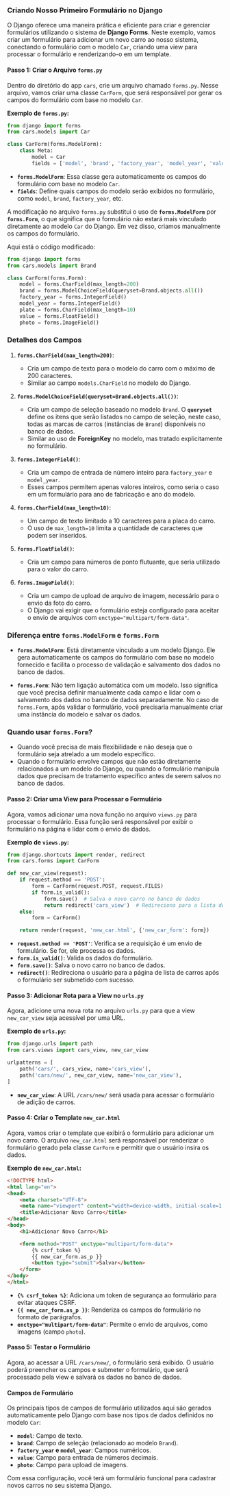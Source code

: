 ### Criando Nosso Primeiro Formulário no Django

O Django oferece uma maneira prática e eficiente para criar e gerenciar formulários utilizando o sistema de **Django Forms**. Neste exemplo, vamos criar um formulário para adicionar um novo carro ao nosso sistema, conectando o formulário com o modelo `Car`, criando uma view para processar o formulário e renderizando-o em um template.

#### Passo 1: Criar o Arquivo `forms.py`

Dentro do diretório do app `cars`, crie um arquivo chamado `forms.py`. Nesse arquivo, vamos criar uma classe `CarForm`, que será responsável por gerar os campos do formulário com base no modelo `Car`.

**Exemplo de `forms.py`:**
```python
from django import forms
from cars.models import Car

class CarForm(forms.ModelForm):
    class Meta:
        model = Car
        fields = ['model', 'brand', 'factory_year', 'model_year', 'value', 'photo']
```

- **`forms.ModelForm`**: Essa classe gera automaticamente os campos do formulário com base no modelo `Car`.
- **`fields`**: Define quais campos do modelo serão exibidos no formulário, como `model`, `brand`, `factory_year`, etc.

A modificação no arquivo `forms.py` substitui o uso de **`forms.ModelForm`** por **`forms.Form`**, o que significa que o formulário não estará mais vinculado diretamente ao modelo `Car` do Django. Em vez disso, criamos manualmente os campos do formulário. 

Aqui está o código modificado:

```python
from django import forms
from cars.models import Brand

class CarForm(forms.Form):
    model = forms.CharField(max_length=200)
    brand = forms.ModelChoiceField(queryset=Brand.objects.all())
    factory_year = forms.IntegerField()
    model_year = forms.IntegerField()
    plate = forms.CharField(max_length=10)
    value = forms.FloatField()
    photo = forms.ImageField()
```

### Detalhes dos Campos

1. **`forms.CharField(max_length=200)`**: 
   - Cria um campo de texto para o modelo do carro com o máximo de 200 caracteres.
   - Similar ao campo `models.CharField` no modelo do Django.

2. **`forms.ModelChoiceField(queryset=Brand.objects.all())`**: 
   - Cria um campo de seleção baseado no modelo `Brand`. O **`queryset`** define os itens que serão listados no campo de seleção, neste caso, todas as marcas de carros (instâncias de `Brand`) disponíveis no banco de dados.
   - Similar ao uso de **ForeignKey** no modelo, mas tratado explicitamente no formulário.

3. **`forms.IntegerField()`**:
   - Cria um campo de entrada de número inteiro para `factory_year` e `model_year`.
   - Esses campos permitem apenas valores inteiros, como seria o caso em um formulário para ano de fabricação e ano do modelo.

4. **`forms.CharField(max_length=10)`**:
   - Um campo de texto limitado a 10 caracteres para a placa do carro.
   - O uso de `max_length=10` limita a quantidade de caracteres que podem ser inseridos.

5. **`forms.FloatField()`**:
   - Cria um campo para números de ponto flutuante, que seria utilizado para o valor do carro.

6. **`forms.ImageField()`**:
   - Cria um campo de upload de arquivo de imagem, necessário para o envio da foto do carro. 
   - O Django vai exigir que o formulário esteja configurado para aceitar o envio de arquivos com `enctype="multipart/form-data"`.

### Diferença entre `forms.ModelForm` e `forms.Form`

- **`forms.ModelForm`**: Está diretamente vinculado a um modelo Django. Ele gera automaticamente os campos do formulário com base no modelo fornecido e facilita o processo de validação e salvamento dos dados no banco de dados.
  
- **`forms.Form`**: Não tem ligação automática com um modelo. Isso significa que você precisa definir manualmente cada campo e lidar com o salvamento dos dados no banco de dados separadamente. No caso de `forms.Form`, após validar o formulário, você precisaria manualmente criar uma instância do modelo e salvar os dados.

### Quando usar `forms.Form`?

- Quando você precisa de mais flexibilidade e não deseja que o formulário seja atrelado a um modelo específico.
- Quando o formulário envolve campos que não estão diretamente relacionados a um modelo do Django, ou quando o formulário manipula dados que precisam de tratamento específico antes de serem salvos no banco de dados. 


#### Passo 2: Criar uma View para Processar o Formulário

Agora, vamos adicionar uma nova função no arquivo `views.py` para processar o formulário. Essa função será responsável por exibir o formulário na página e lidar com o envio de dados.

**Exemplo de `views.py`:**
```python
from django.shortcuts import render, redirect
from cars.forms import CarForm

def new_car_view(request):
    if request.method == 'POST':
        form = CarForm(request.POST, request.FILES)
        if form.is_valid():
            form.save()  # Salva o novo carro no banco de dados
            return redirect('cars_view')  # Redireciona para a lista de carros após salvar
    else:
        form = CarForm()

    return render(request, 'new_car.html', {'new_car_form': form})
```

- **`request.method == 'POST'`**: Verifica se a requisição é um envio de formulário. Se for, ele processa os dados.
- **`form.is_valid()`**: Valida os dados do formulário.
- **`form.save()`**: Salva o novo carro no banco de dados.
- **`redirect()`**: Redireciona o usuário para a página de lista de carros após o formulário ser submetido com sucesso.

#### Passo 3: Adicionar Rota para a View no `urls.py`

Agora, adicione uma nova rota no arquivo `urls.py` para que a view `new_car_view` seja acessível por uma URL.

**Exemplo de `urls.py`:**
```python
from django.urls import path
from cars.views import cars_view, new_car_view

urlpatterns = [
    path('cars/', cars_view, name='cars_view'),
    path('cars/new/', new_car_view, name='new_car_view'),
]
```

- **`new_car_view`**: A URL `/cars/new/` será usada para acessar o formulário de adição de carros.

#### Passo 4: Criar o Template `new_car.html`

Agora, vamos criar o template que exibirá o formulário para adicionar um novo carro. O arquivo `new_car.html` será responsável por renderizar o formulário gerado pela classe `CarForm` e permitir que o usuário insira os dados.

**Exemplo de `new_car.html`:**
```html
<!DOCTYPE html>
<html lang="en">
<head>
    <meta charset="UTF-8">
    <meta name="viewport" content="width=device-width, initial-scale=1.0">
    <title>Adicionar Novo Carro</title>
</head>
<body>
    <h1>Adicionar Novo Carro</h1>

    <form method="POST" enctype="multipart/form-data">
        {% csrf_token %}
        {{ new_car_form.as_p }}
        <button type="submit">Salvar</button>
    </form>
</body>
</html>
```

- **`{% csrf_token %}`**: Adiciona um token de segurança ao formulário para evitar ataques CSRF.
- **`{{ new_car_form.as_p }}`**: Renderiza os campos do formulário no formato de parágrafos.
- **`enctype="multipart/form-data"`**: Permite o envio de arquivos, como imagens (campo `photo`).

#### Passo 5: Testar o Formulário

Agora, ao acessar a URL `/cars/new/`, o formulário será exibido. O usuário poderá preencher os campos e submeter o formulário, que será processado pela view e salvará os dados no banco de dados.

#### Campos de Formulário

Os principais tipos de campos de formulário utilizados aqui são gerados automaticamente pelo Django com base nos tipos de dados definidos no modelo `Car`:

- **`model`**: Campo de texto.
- **`brand`**: Campo de seleção (relacionado ao modelo `Brand`).
- **`factory_year` e `model_year`**: Campos numéricos.
- **`value`**: Campo para entrada de números decimais.
- **`photo`**: Campo para upload de imagens.

Com essa configuração, você terá um formulário funcional para cadastrar novos carros no seu sistema Django.